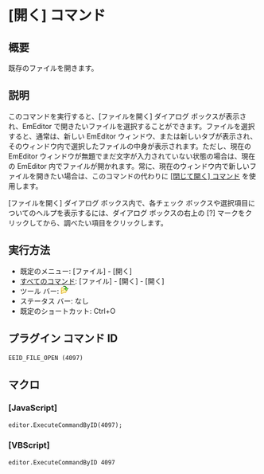 # \[開く\] コマンド

## 概要

既存のファイルを開きます。

## 説明

このコマンドを実行すると、\[ファイルを開く\] ダイアログ ボックスが表示され、EmEditor
で開きたいファイルを選択することができます。ファイルを選択すると、通常は、新しい EmEditor
ウィンドウ、または新しいタブが表示され、そのウィンドウ内で選択したファイルの中身が表示されます。ただし、現在の EmEditor
ウィンドウが無題でまだ文字が入力されていない状態の場合は、現在の EmEditor
内でファイルが開かれます。常に、現在のウィンドウ内で新しいファイルを開きたい場合は、このコマンドの代わりに
[\[閉じて開く\] コマンド](file_close_open) を使用します。

\[ファイルを開く\] ダイアログ ボックス内で、各チェック ボックスや選択項目についてのヘルプを表示するには、ダイアログ ボックスの右上の \[?\]
マークをクリックしてから、調べたい項目をクリックします。

## 実行方法

- 既定のメニュー: \[ファイル\] \- \[開く\]
- [すべてのコマンド](../../glossary/allcommands): \[ファイル\] \- \[開く\] \- \[開く\]
- ツール バー: ![](../../images/fileopen.png)
- ステータス バー: なし
- 既定のショートカット: Ctrl+O

## プラグイン コマンド ID

```
EEID_FILE_OPEN (4097)
```

## マクロ

### \[JavaScript\]

```
editor.ExecuteCommandByID(4097);
```

### \[VBScript\]

```
editor.ExecuteCommandByID 4097
```
